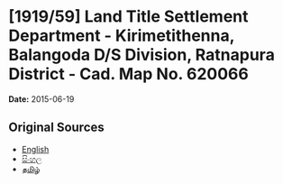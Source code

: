 # [1919/59] Land Title Settlement Department - Kirimetithenna, Balangoda D/S Division, Ratnapura District - Cad. Map No. 620066

**Date:** 2015-06-19

## Original Sources

- [English](https://documents.gov.lk/view/extra-gazettes/2015/6/1919-59_E.pdf)
- [සිංහල](https://documents.gov.lk/view/extra-gazettes/2015/6/1919-59_S.pdf)
- [தமிழ்](https://documents.gov.lk/view/extra-gazettes/2015/6/1919-59_T.pdf)
